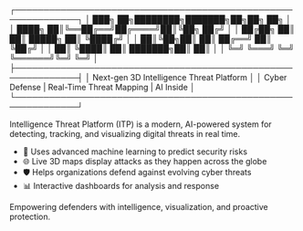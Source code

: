 ┌─────────────────────────────────────────────────────────────┐
│           ███╗   ██╗████████╗███████╗██╗██╗   ██╗           │
│           ████╗  ██║╚══██╔══╝██╔════╝██║╚██╗ ██╔╝           │
│           ██╔██╗ ██║   ██║   █████╗  ██║ ╚████╔╝            │
│           ██║╚██╗██║   ██║   ██╔══╝  ██║  ╚██╔╝             │
│           ██║ ╚████║   ██║   ███████╗██║   ██║              │
│           ╚═╝  ╚═══╝   ╚═╝   ╚══════╝╚═╝   ╚═╝              │
├─────────────────────────────────────────────────────────────┤
│      Next-gen 3D Intelligence Threat Platform                │
│     Cyber Defense | Real-Time Threat Mapping | AI Inside     │
└─────────────────────────────────────────────────────────────┘

Intelligence Threat Platform (ITP) is a modern, AI-powered system for detecting, tracking, and visualizing digital threats in real time.  
- 🧠 Uses advanced machine learning to predict security risks  
- 🌐 Live 3D maps display attacks as they happen across the globe  
- 🛡️ Helps organizations defend against evolving cyber threats  
- 📊 Interactive dashboards for analysis and response  

Empowering defenders with intelligence, visualization, and proactive protection.
